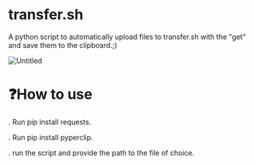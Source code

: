 # transfer.sh
A python script to automatically upload files to transfer.sh with the "get" and save them to the clipboard.;)

![Untitled](https://github.com/DyNaam1c/transfer.sh/assets/133466254/a8027d71-a19c-4cfd-a3b4-1313f56ccc3b)

# ❓How to use 
. Run pip install requests. 

. Run pip install pyperclip.

. run the script and provide the path to the file of choice.

